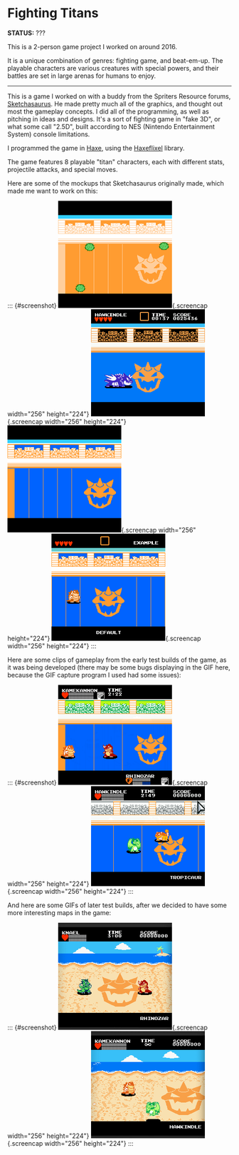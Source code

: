 
# Fighting Titans

**STATUS:** ???

This is a 2-person game project I worked on around 2016.

It is a unique combination of genres: fighting game, and beat-em-up.
The playable characters are various creatures with special powers,
and their battles are set in large arenas for humans to enjoy.

---

This is a game I worked on with a buddy from the Spriters Resource forums, [Sketchasaurus](https://twitter.com/g33x).
He made pretty much all of the graphics, and thought out most the gameplay concepts.
I did all of the programming, as well as pitching in ideas and designs.
It's a sort of fighting game in \"fake 3D\", or what some call \"2.5D\",
built according to NES (Nintendo Entertainment System) console limitations.

I programmed the game in [Haxe](https://haxe.org/), using the [Haxeflixel](https://haxeflixel.com/) library.

The game features 8 playable "titan" characters, each with different stats, projectile attacks, and special moves.

Here are some of the mockups that Sketchasaurus originally made, which made me want to work on this:

::: {#screenshot}
![](mockup-1.gif){.screencap width="256" height="224"}
![](mockup-2.gif){.screencap width="256" height="224"}
![](mockup-3.gif){.screencap width="256" height="224"}
![](mockup-4.gif){.screencap width="256" height="224"}
:::

Here are some clips of gameplay from the early test builds of the game, as it was being developed (there may be some bugs displaying in the GIF here, because the GIF capture program I used had some issues):

::: {#screenshot}
![](gameplay-1.gif){.screencap width="256" height="224"}
![](gameplay-2.gif){.screencap width="256" height="224"}
:::

And here are some GIFs of later test builds, after we decided to have some more interesting maps in the game:

::: {#screenshot}
![](gameplay-3.gif){.screencap width="256" height="224"}
![](gameplay-4.gif){.screencap width="256" height="224"}
:::

